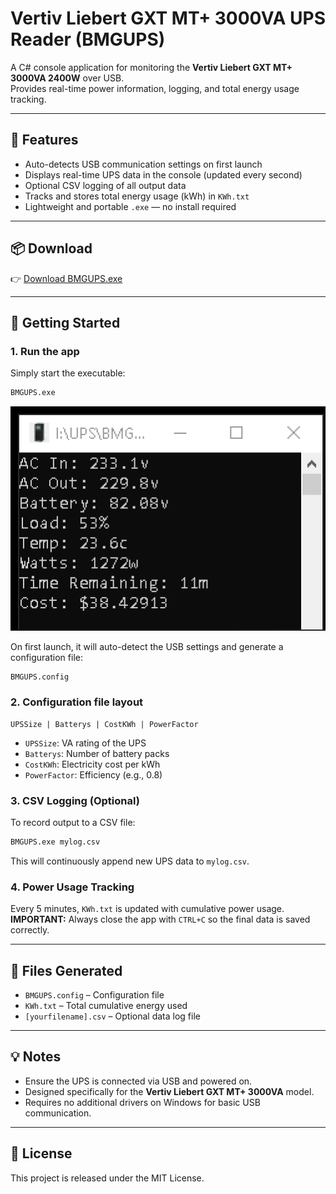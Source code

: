 # Vertiv Liebert GXT MT+ 3000VA UPS Reader (BMGUPS)

A C# console application for monitoring the **Vertiv Liebert GXT MT+ 3000VA 2400W** over USB.  
Provides real-time power information, logging, and total energy usage tracking.

---

## 🔧 Features

- Auto-detects USB communication settings on first launch
- Displays real-time UPS data in the console (updated every second)
- Optional CSV logging of all output data
- Tracks and stores total energy usage (kWh) in `KWh.txt`
- Lightweight and portable `.exe` — no install required

---

## 📦 Download

👉 [Download BMGUPS.exe](https://github.com/bmgjet/UPS/raw/refs/heads/master/BMGUPS/bin/Release/BMGUPS.exe)

---

## 🚀 Getting Started

### 1. Run the app

Simply start the executable:

```bash
BMGUPS.exe
```
![Screenshot](https://github.com/bmgjet/UPS/blob/master/screenshot.png?raw=true)

On first launch, it will auto-detect the USB settings and generate a configuration file:

```
BMGUPS.config
```

### 2. Configuration file layout

```
UPSSize | Batterys | CostKWh | PowerFactor
```

- `UPSSize`: VA rating of the UPS
- `Batterys`: Number of battery packs
- `CostKWh`: Electricity cost per kWh
- `PowerFactor`: Efficiency (e.g., 0.8)

### 3. CSV Logging (Optional)

To record output to a CSV file:

```bash
BMGUPS.exe mylog.csv
```

This will continuously append new UPS data to `mylog.csv`.

### 4. Power Usage Tracking

Every 5 minutes, `KWh.txt` is updated with cumulative power usage.  
**IMPORTANT:** Always close the app with `CTRL+C` so the final data is saved correctly.

---

## 📂 Files Generated

- `BMGUPS.config` – Configuration file
- `KWh.txt` – Total cumulative energy used
- `[yourfilename].csv` – Optional data log file

---

## 💡 Notes

- Ensure the UPS is connected via USB and powered on.
- Designed specifically for the **Vertiv Liebert GXT MT+ 3000VA** model.
- Requires no additional drivers on Windows for basic USB communication.

---

## 📜 License

This project is released under the MIT License.
